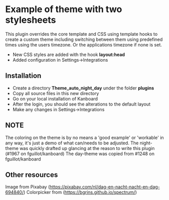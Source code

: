 Example of theme with two stylesheets
=====================================

This plugin overrides the core template and CSS using template hooks to create a custom theme including switching between them using predefined times using the users timezone. Or the applications timezone if none is set.

- New CSS styles are added with the hook **layout:head**
- Added configuration in Settings->Integrations

Installation
------------

- Create a directory **Theme_auto_night_day** under the folder **plugins**
- Copy all source files in this new directory
- Go on your local installation of Kanboard
- After the login, you should see the alterations to the default layout
- Make any changes in Settings->Integrations

NOTE
----
The coloring on the theme is by no means a 'good example' or 'workable' in any way, it's just a demo of what can/needs to be adjusted.
The night-theme was quickly drafted up glancing at the reason to write this plugin (#1967 on fguillot/kanboard)
The day-theme was copied from #1248 on fguillot/kanboard


Other resources
---------------
Image from Pixabay (https://pixabay.com/nl/dag-en-nacht-nacht-en-dag-694840/)
Colorpicker from (https://bgrins.github.io/spectrum/)

